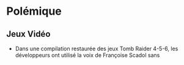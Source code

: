 # Polémique

## Jeux Vidéo

- Dans une compilation restaurée des jeux Tomb Raider 4-5-6, les développeurs ont utilisé la voix de Françoise Scadol sans 